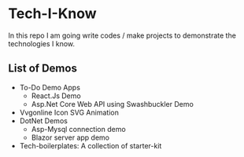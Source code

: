 # Tech-I-Know

In this repo I am going write codes / make projects to demonstrate the technologies I know.

## List of Demos

<ul>
    <li>To-Do Demo Apps
        <ul>
            <li>React.Js Demo</li>
            <li>Asp.Net Core Web API using Swashbuckler Demo</li>
        </ul>
    </li>
    <li>Vvgonline Icon SVG Animation</li>
    <li>DotNet Demos
        <ul>
            <li>Asp-Mysql connection demo</li>
            <li>Blazor server app demo</li>
        </ul>
    </li>
    <li>Tech-boilerplates: A collection of starter-kit</li>
</ul>
